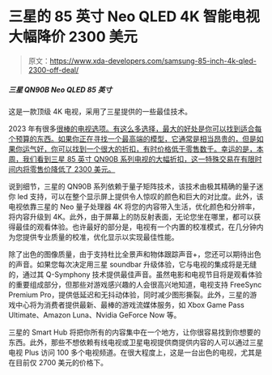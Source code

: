 # 三星的 85 英寸 Neo QLED 4K 智能电视大幅降价 2300 美元

> 原文：<https://www.xda-developers.com/samsung-85-inch-4k-qled-2300-off-deal/>

##### 三星 QN90B Neo QLED 85 英寸

这是一款顶级 4K 电视，采用了三星提供的一些最佳技术。

2023 年有很多[很棒的电视选项。有这么多选择，最大的好处是你可以找到适合每个预算的东西。如果你正在寻找一个最高端的模型，它通常是相当昂贵的，但是如果你运气好，你可以找到一个很大的折扣，有时价格低于零售数千。幸运的是，本周，我们看到三星 85 英寸 QN90B 系列电视的大幅折扣，这一特殊交易在有限时间内将零售价降低了 2300 美元。](https://www.xda-developers.com/best-tv/)

说到细节，三星的 QN90B 系列依赖于量子矩阵技术，该技术由极其精确的量子迷你 led 支持，可以在整个显示屏上提供令人惊叹的颜色和巨大的对比度。此外，该电视依靠三星的 Neo 量子处理器 4K 将您的内容带入生活，优化颜色和分辨率，将内容升级到 4K。此外，由于屏幕上的防反射表面，无论您坐在哪里，都可以获得最佳的观看体验。也许最好的部分是，电视有一个内置的校准模式，在几分钟内为您提供专业质量的校准，优化显示以实现最佳性能。

除了出色的图像质量，由于支持杜比全景声和物体跟踪声音+，您还可以期待出色的声音。如果您每次决定用三星 soundbar 升级体验，它与电视的集成将是无缝的，通过其 Q-Symphony 技术提供最佳声音。虽然电影和电视节目将是观看体验的重要组成部分，但那些对游戏感兴趣的人会很高兴地知道，电视支持 FreeSync Premium Pro，提供低延迟和无抖动体验，同时减少图形撕裂。此外，三星的游戏中心将为消费者提供最新、最棒的游戏流媒体服务，如 Xbox Game Pass Ultimate、Amazon Luna、Nvidia GeForce Now 等。

三星的 Smart Hub 将把你所有的内容集中在一个地方，让你很容易找到你想要的东西。此外，那些不想依赖有线电视或卫星电视提供商提供内容的人可以通过三星电视 Plus 访问 100 多个电视频道。在很大程度上，这是一台出色的电视，尤其是在目前仅 2700 美元的价格下。